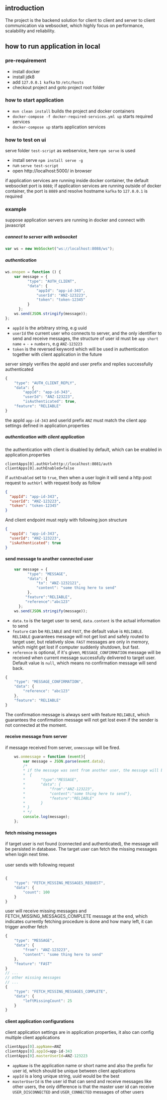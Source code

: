 ## introduction
The project is the backend solution for client to client and server to client communication via websocket, 
which highly focus on performance, scalability and reliability.
 
## how to run application in local
### pre-requirement
* install docker
* install jdk8
* add `127.0.0.1 kafka` to `/etc/hosts`
* checkout project and goto project root folder

### how to start application
* `mvn clean install` builds the project and docker containers
* `docker-compose -f docker-required-services.yml up` starts required services
* `docker-compose up` starts application services

### how to test on ui
serve folder `test-script` as webservice, here `npm serve` is used
* install serve `npm install serve -g`
* run `serve test-script`
* open http://localhost:5000/ in browser

if application services are running inside docker container, the default websocket port is `8088`; 
if application services are running outside of docker container, the port is `8089` and resolve hostname `kafka` 
to `127.0.0.1` is required

### example
suppose application servers are running in docker and connect with javascript
##### connect to server with websocket
```javascript
var ws = new WebSocket("ws://localhost:8088/ws");
```
##### authentication
```javascript
ws.onopen = function () {
    var message = {
          "type": "AUTH_CLIENT",
          "data": {
              "appId": "app-id-343",
              "userId": "ANZ-123223",
              "token": "token-12345"
          }
      };
    ws.send(JSON.stringify(message));
};
```
- `appId` is the arbitrary string, e.g uuid
- `userId` the current user who connects to server, and the only identifier to send and receive messages, the structure of user id must be 
`app short name` + `-` + `numbers`, e.g `ANZ-123223`
- `token` is the reversed keyword which will be used in authentication together with client application in the future

server simply verifies the appId and user prefix and replies successfully authenticated
```javascript 
{ 
    "type": "AUTH_CLIENT_REPLY", 
    "data": { 
        "appId": "app-id-343", 
        "userId": "ANZ-123223",        
        "isAuthenticated": true, 
    "feature": "RELIABLE" 
}
```
the appId `app-id-343` and userId prefix `ANZ` must match the client app settings defined in application.properties
##### authentication with client application
the authentication with client is disabled by default, which can be enabled in application.properties
```
clientApps[0].authUrl=http://localhost:8081/auth
clientApps[0].authEnabled=false
``` 
if `authEnabled` set to `true`, then when a user login it will send a http post request to `authUrl` with request body as follow
```json
{
  "appId": "app-id-343", 
  "userId": "ANZ-123223", 
  "token": "token-12345" 
}
```
And client endpoint must reply with following json structure
```json
{
  "appId": "app-id-343", 
  "userId": "ANZ-123223", 
  "isAuthenticated": true
}
```
#### send message to another connected user
```javascript
    var message = {
          "type": "MESSAGE",
          "data": {
              "to": "ANZ-1232121",
              "content": "some thing here to send"
          },
         "feature":"RELIABLE",
         "reference":"abc123"
      };
    ws.send(JSON.stringify(message));
```
* `data.to` is the target user to send, `data.content` is the actual information to send
* `feature` can be `RELIABLE` and `FAST`, the default value is `RELIABLE`.  
`RELIABLE` guarantees message will not get lost and safely routed to target user, but relatively slow. 
`FAST` messages are only in memory, which might get lost if computer suddenly shutdown, but fast.
* `reference` is optional, if it's given, `MESSAGE_CONFIRMATION` message will be received when current message successfully delivered to target user.
Default value is `null`, which means no confirmation message will send back.

```javascript 
{
    "type": "MESSAGE_CONFIRMATION", 
    "data": {
        "reference": "abc123"
    }, 
    "feature": "RELIABLE"
}
```
The confirmation message is always sent with feature `RELIABLE`, which guarantees the confirmation message will not get
lost even if the sender is not connected at the moment. 

#### receive message from server
if message received from server, `onmessage` will be fired.
```javascript
    ws.onmessage = function (event){
        var message = JSON.parse(event.data);
        /*
        * if the message was sent from another user, the message will be
        *  { 
        *       "type":"MESSAGE",
        *       "data": {
        *           "from":"ANZ-123223",
        *           "content":"some thing here to send"},
        *           "feature":"RELIABLE"
        *       }
        * }       
        * */
        console.log(message);           
    };
```
#### fetch missing messages
if target user is not found (connected and authenticated), the message will be persisted in database. The target user can 
fetch the missing messages when login next time.\
\
user sends with following request
```javascript 

{
    "type": "FETCH_MISSING_MESSAGES_REQUEST",
    "data": {
        "count": 100
    }
}

```
user will receive missing messages and FETCH_MISSING_MESSAGES_COMPLETE message at the end, which indicates currently fetching procedure is done and how many left,
it can trigger another fetch
``` javascript
{
    "type": "MESSAGE",
    "data": {
        "from": "ANZ-123223",
        "content": "some thing here to send"
    },
    "feature": "FAST"
}
// ...
// other missing messages
// ...
{
    "type": "FETCH_MISSING_MESSAGES_COMPLETE",
    "data": {
        "leftMissingCount": 25
    }
}
```
#### client application configurations
client application settings are in application properties, it also can config multiple client applications
```javascript
clientApps[0].appName=ANZ
clientApps[0].appId=app-id-343
clientApps[0].masterUserId=ANZ-123223
```
- `appName` is the application name or short name and also the prefix for user id, which should be unique between client applications
- `appId` is a long unique string, uuid would be the best
- `masterUserId` is the user id that can send and receive messages like other users, the only difference is that
the master user id can receive `USER_DISCONNECTED` and `USER_CONNECTED` messages of other users

